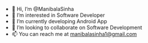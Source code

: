 - 👋 Hi, I’m @ManibalaSinha
- 👀 I’m interested in Software Developer
- 🌱 I’m currently developing Android App
- 💞️ I’m looking to collaborate on Software Development
- 📫 You can reach me at manibalasinha1@gmail.com

<!---
ManibalaSinha/ManibalaSinha is a ✨ special ✨ repository because its `README.md` (this file) appears on your GitHub profile.
You can click the Preview link to take a look at your changes.
--->
